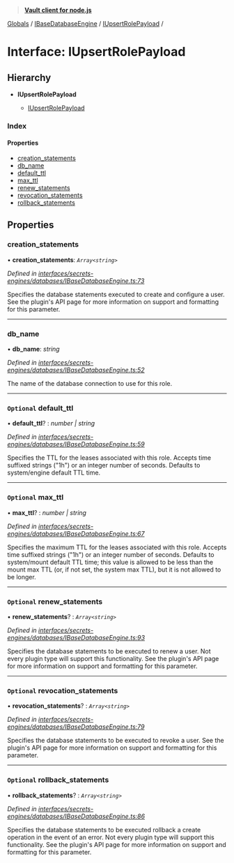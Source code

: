 > **[Vault client for node.js](../README.md)**

[Globals](../globals.md) / [IBaseDatabaseEngine](../modules/ibasedatabaseengine.md) / [IUpsertRolePayload](ibasedatabaseengine.iupsertrolepayload.md) /

# Interface: IUpsertRolePayload

## Hierarchy

* **IUpsertRolePayload**

  * [IUpsertRolePayload](ipostgresqlengine.iupsertrolepayload.md)

### Index

#### Properties

* [creation_statements](ibasedatabaseengine.iupsertrolepayload.md#creation_statements)
* [db_name](ibasedatabaseengine.iupsertrolepayload.md#db_name)
* [default_ttl](ibasedatabaseengine.iupsertrolepayload.md#optional-default_ttl)
* [max_ttl](ibasedatabaseengine.iupsertrolepayload.md#optional-max_ttl)
* [renew_statements](ibasedatabaseengine.iupsertrolepayload.md#optional-renew_statements)
* [revocation_statements](ibasedatabaseengine.iupsertrolepayload.md#optional-revocation_statements)
* [rollback_statements](ibasedatabaseengine.iupsertrolepayload.md#optional-rollback_statements)

## Properties

###  creation_statements

• **creation_statements**: *`Array<string>`*

*Defined in [interfaces/secrets-engines/databases/IBaseDatabaseEngine.ts:73](https://github.com/theogravity/vault-tacular/blob/f2b3676/src/interfaces/secrets-engines/databases/IBaseDatabaseEngine.ts#L73)*

Specifies the database statements executed to create and configure a user. See the plugin's
API page for more information on support and formatting for this parameter.

___

###  db_name

• **db_name**: *string*

*Defined in [interfaces/secrets-engines/databases/IBaseDatabaseEngine.ts:52](https://github.com/theogravity/vault-tacular/blob/f2b3676/src/interfaces/secrets-engines/databases/IBaseDatabaseEngine.ts#L52)*

The name of the database connection to use for this role.

___

### `Optional` default_ttl

• **default_ttl**? : *number | string*

*Defined in [interfaces/secrets-engines/databases/IBaseDatabaseEngine.ts:59](https://github.com/theogravity/vault-tacular/blob/f2b3676/src/interfaces/secrets-engines/databases/IBaseDatabaseEngine.ts#L59)*

 Specifies the TTL for the leases associated with this role.
 Accepts time suffixed strings ("1h") or an integer number of seconds. Defaults to
 system/engine default TTL time.

___

### `Optional` max_ttl

• **max_ttl**? : *number | string*

*Defined in [interfaces/secrets-engines/databases/IBaseDatabaseEngine.ts:67](https://github.com/theogravity/vault-tacular/blob/f2b3676/src/interfaces/secrets-engines/databases/IBaseDatabaseEngine.ts#L67)*

 Specifies the maximum TTL for the leases associated with this role.
 Accepts time suffixed strings ("1h") or an integer number of seconds.
 Defaults to system/mount default TTL time; this value is allowed to be less than the
 mount max TTL (or, if not set, the system max TTL), but it is not allowed to be longer.

___

### `Optional` renew_statements

• **renew_statements**? : *`Array<string>`*

*Defined in [interfaces/secrets-engines/databases/IBaseDatabaseEngine.ts:93](https://github.com/theogravity/vault-tacular/blob/f2b3676/src/interfaces/secrets-engines/databases/IBaseDatabaseEngine.ts#L93)*

Specifies the database statements to be executed to renew a user. Not every plugin type will
support this functionality. See the plugin's API page for more information on support and
formatting for this parameter.

___

### `Optional` revocation_statements

• **revocation_statements**? : *`Array<string>`*

*Defined in [interfaces/secrets-engines/databases/IBaseDatabaseEngine.ts:79](https://github.com/theogravity/vault-tacular/blob/f2b3676/src/interfaces/secrets-engines/databases/IBaseDatabaseEngine.ts#L79)*

 Specifies the database statements to be executed to revoke a user. See the plugin's API
 page for more information on support and formatting for this parameter.

___

### `Optional` rollback_statements

• **rollback_statements**? : *`Array<string>`*

*Defined in [interfaces/secrets-engines/databases/IBaseDatabaseEngine.ts:86](https://github.com/theogravity/vault-tacular/blob/f2b3676/src/interfaces/secrets-engines/databases/IBaseDatabaseEngine.ts#L86)*

Specifies the database statements to be executed rollback a create operation in the event
of an error. Not every plugin type will support this functionality. See the plugin's API
page for more information on support and formatting for this parameter.
